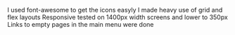 I used font-awesome to get the icons easyly
I made heavy use of grid and flex layouts
Responsive tested on 1400px width screens and lower to 350px
Links to empty pages in the main menu were done